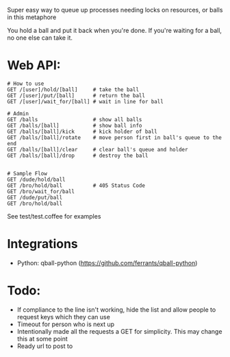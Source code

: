 Super easy way to queue up processes needing locks on resources, or balls in this metaphore

You hold a ball and put it back when you're done. If you're waiting for a ball, no one else can take it.

Web API:
========
```
# How to use
GET /[user]/hold/[ball]     # take the ball
GET /[user]/put/[ball]      # return the ball
GET /[user]/wait_for/[ball] # wait in line for ball

# Admin
GET /balls                  # show all balls
GET /balls/[ball]           # show ball info
GET /balls/[ball]/kick      # kick holder of ball
GET /balls/[ball]/rotate    # move person first in ball's queue to the end
GET /balls/[ball]/clear     # clear ball's queue and holder
GET /balls/[ball]/drop      # destroy the ball


# Sample Flow
GET /dude/hold/ball
GET /bro/hold/ball          # 405 Status Code
GET /bro/wait_for/ball
GET /dude/put/ball
GET /bro/hold/ball
```

See test/test.coffee for examples

Integrations
============
- Python: qball-python (https://github.com/ferrants/qball-python)

Todo:
=====
- If compliance to the line isn't working, hide the list and allow people to request keys which they can use
- Timeout for person who is next up
- Intentionally made all the requests a GET for simplicity. This may change this at some point
- Ready url to post to
